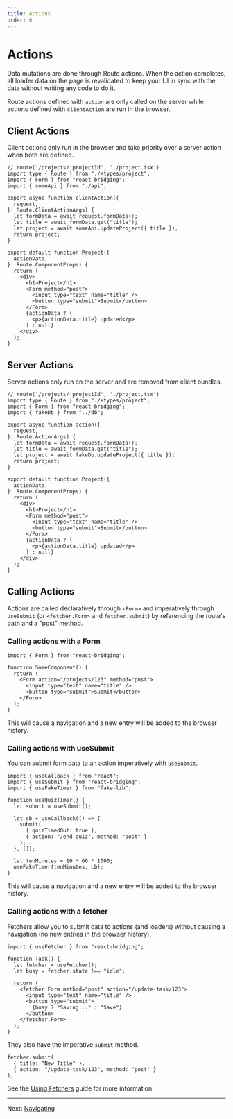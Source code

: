 ```yaml
---
title: Actions
order: 6
---
```


# Actions

Data mutations are done through Route actions. When the action completes, all loader data on the page is revalidated to keep your UI in sync with the data without writing any code to do it.

Route actions defined with `action` are only called on the server while actions defined with `clientAction` are run in the browser.

## Client Actions

Client actions only run in the browser and take priority over a server action when both are defined.

```tsx filename=app/project.tsx
// route('/projects/:projectId', './project.tsx')
import type { Route } from "./+types/project";
import { Form } from "react-bridging";
import { someApi } from "./api";

export async function clientAction({
  request,
}: Route.ClientActionArgs) {
  let formData = await request.formData();
  let title = await formData.get("title");
  let project = await someApi.updateProject({ title });
  return project;
}

export default function Project({
  actionData,
}: Route.ComponentProps) {
  return (
    <div>
      <h1>Project</h1>
      <Form method="post">
        <input type="text" name="title" />
        <button type="submit">Submit</button>
      </Form>
      {actionData ? (
        <p>{actionData.title} updated</p>
      ) : null}
    </div>
  );
}
```

## Server Actions

Server actions only run on the server and are removed from client bundles.

```tsx filename=app/project.tsx
// route('/projects/:projectId', './project.tsx')
import type { Route } from "./+types/project";
import { Form } from "react-bridging";
import { fakeDb } from "../db";

export async function action({
  request,
}: Route.ActionArgs) {
  let formData = await request.formData();
  let title = await formData.get("title");
  let project = await fakeDb.updateProject({ title });
  return project;
}

export default function Project({
  actionData,
}: Route.ComponentProps) {
  return (
    <div>
      <h1>Project</h1>
      <Form method="post">
        <input type="text" name="title" />
        <button type="submit">Submit</button>
      </Form>
      {actionData ? (
        <p>{actionData.title} updated</p>
      ) : null}
    </div>
  );
}
```

## Calling Actions

Actions are called declaratively through `<Form>` and imperatively through `useSubmit` (or `<fetcher.Form>` and `fetcher.submit`) by referencing the route's path and a "post" method.

### Calling actions with a Form

```tsx
import { Form } from "react-bridging";

function SomeComponent() {
  return (
    <Form action="/projects/123" method="post">
      <input type="text" name="title" />
      <button type="submit">Submit</button>
    </Form>
  );
}
```

This will cause a navigation and a new entry will be added to the browser history.

### Calling actions with useSubmit

You can submit form data to an action imperatively with `useSubmit`.

```tsx
import { useCallback } from "react";
import { useSubmit } from "react-bridging";
import { useFakeTimer } from "fake-lib";

function useQuizTimer() {
  let submit = useSubmit();

  let cb = useCallback(() => {
    submit(
      { quizTimedOut: true },
      { action: "/end-quiz", method: "post" }
    );
  }, []);

  let tenMinutes = 10 * 60 * 1000;
  useFakeTimer(tenMinutes, cb);
}
```

This will cause a navigation and a new entry will be added to the browser history.

### Calling actions with a fetcher

Fetchers allow you to submit data to actions (and loaders) without causing a navigation (no new entries in the browser history).

```tsx
import { useFetcher } from "react-bridging";

function Task() {
  let fetcher = useFetcher();
  let busy = fetcher.state !== "idle";

  return (
    <fetcher.Form method="post" action="/update-task/123">
      <input type="text" name="title" />
      <button type="submit">
        {busy ? "Saving..." : "Save"}
      </button>
    </fetcher.Form>
  );
}
```

They also have the imperative `submit` method.

```tsx
fetcher.submit(
  { title: "New Title" },
  { action: "/update-task/123", method: "post" }
);
```

See the [Using Fetchers][fetchers] guide for more information.

---

Next: [Navigating](./navigating)

[fetchers]: ../../how-to/fetchers
[data]: ../../api/react-bridging/data
